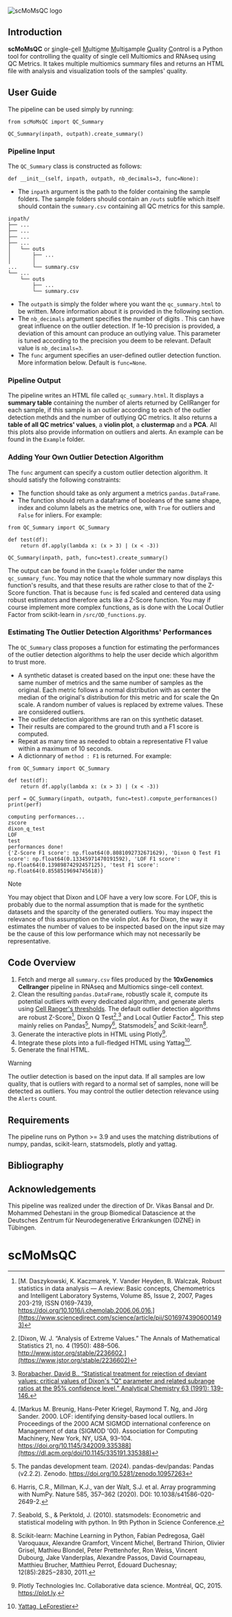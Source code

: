 ![scMoMsQC logo](/image/scMoMsQC.png)

## Introduction

**scMoMsQC** or <ins>s</ins>ingle-<ins>c</ins>ell <ins>M</ins>ulti<ins>o</ins>me <ins>M</ins>ulti<ins>s</ins>ample <ins>Q</ins>uality <ins>C</ins>ontrol is a Python tool for controlling the quality of single cell Multiomics and RNAseq using QC Metrics. It takes multiple multiomics summary files and returns an HTML file with analysis and visualization tools of the samples' quality.

## User Guide

The pipeline can be used simply by running:
```
from scMoMsQC import QC_Summary

QC_Summary(inpath, outpath).create_summary()
```

### Pipeline Input

The `QC_Summary` class is constructed as follows:

```
def __init__(self, inpath, outpath, nb_decimals=3, func=None):
```
- The `inpath` argument is the path to the folder containing the sample folders. The sample folders should contain an `/outs` subfile which itself should contain the `summary.csv` containing all QC metrics for this sample.

```
inpath/
├── ...
├── ...
├── ...
├── ...
│   └── outs
│       ├── ...
│       │
...     └── summary.csv
└── ...
    └── outs
        ├── ...
        └── summary.csv
```

- The `outpath` is simply the folder where you want the `qc_summary.html` to be written. More information about it is provided in the following section.
- The `nb_decimals` argument specifies the number of digits . This can have great influence on the outlier detection. If 1e-10 precision is provided, a deviation of this amount can produce an outlying value. This parameter is tuned according to the precision you deem to be relevant. Default value is `nb_decimals=3`.
- The `func` argument specifies an user-defined outlier detection function. More information below. Default is `func=None`.

### Pipeline Output

The pipeline writes an HTML file called `qc_summary.html`. It displays a **summary table** containing the number of alerts returned by CellRanger for each sample, if this sample is an outlier according to each of the outlier detection methds and the number of outlying QC metrics. It also returns a **table of all QC metrics' values**, a **violin plot**, a **clustermap** and a **PCA**. All this plots also provide information on outliers and alerts. An example can be found in the `Example` folder.

### Adding Your Own Outlier Detection Algorithm

The `func` argument can specify a custom outlier detection algorithm. It should satisfy the following constraints:
- The function should take as only argument a metrics `pandas.DataFrame`.
- The function should return a dataframe of booleans of the same shape, index and column labels as the metrics one, with `True` for outliers and `False` for inliers.
For example:

```
from QC_Summary import QC_Summary

def test(df):
	return df.apply(lambda x: (x > 3) | (x < -3))
	
QC_Summary(inpath, path, func=test).create_summary()
```

The output can be found in the `Example` folder under the name `qc_summary_func`. You may notice that the whole summary now displays this function's results, and that these results are rather close to that of the Z-Score function. That is because `func` is fed scaled and centered data using robust estimators and therefore acts like a Z-Score function. You may if course implement more complex functions, as is done with the Local Outlier Factor from scikit-learn in `/src/OD_functions.py`.

### Estimating The Outlier Detection Algorithms' Performances

The `QC_Summary` class proposes a function for estimating the performances of the outlier detection algorithms to help the user decide which algorithm to trust more. 
- A synthetic dataset is created based on the input one: these have the same number of metrics and the same number of samples as the original. Each metric follows a normal distribution with as center the median of the original's distribution for this metric and for scale the Qn scale. A random number of values is replaced by extreme values. These are considered outliers.
- The outlier detection algorithms are ran on this synthetic dataset.
- Their results are compared to the ground truth and a F1 score is computed.
- Repeat as many time as needed to obtain a representative F1 value within a maximum of 10 seconds.
- A dictionnary of `method : F1` is returned.
For example:

```
from QC_Summary import QC_Summary

def test(df):
	return df.apply(lambda x: (x > 3) | (x < -3))
	
perf = QC_Summary(inpath, outpath, func=test).compute_performances()
print(perf)

computing performances...
zscore
dixon_q_test
LOF
test
performances done!
{'Z-Score F1 score': np.float64(0.8081092732671629), 'Dixon Q Test F1 score': np.float64(0.13345971470191592), 'LOF F1 score': np.float64(0.13989874292457125), 'test F1 score': np.float64(0.8558519694745618)}
```

> [!NOTE]
> You may object that Dixon and LOF have a very low score. For LOF, this is probably due to the normal assumption that is made for the synthetic datasets and the sparcity of the generated outliers. You may inspect the relevance of this assumption on the violin plot. As for Dixon, the way it estimates the number of values to be inspected based on the input size may be the cause of this low performance which may not necessarily be representative.

## Code Overview

1. Fetch and merge all `summary.csv` files produced by the **10xGenomics Cellranger** pipeline in RNAseq and Multiomics singe-cell context.
2. Clean the resulting `pandas.DataFrame`, robustly scale it, compute its potential outliers with every dedicated algorithm, and generate alerts using [Cell Ranger's thresholds](https://cdn.10xgenomics.com/image/upload/v1660261286/support-documents/CG000329_TechnicalNote_InterpretingCellRangerWebSummaryFiles_RevA.pdf). The default outlier detection algorithms are robust Z-Score[^1], Dixon Q Test[^2],[^3] and Local Outlier Factor[^4]. This step mainly relies on Pandas[^5], Numpy[^6], Statsmodels[^7] and Scikit-learn[^8].
3. Generate the interactive plots in HTML using Plotly[^9].
4. Integrate these plots into a full-fledged HTML using Yattag[^10].
5. Generate the final HTML.

> [!WARNING]
> The outlier detection is based on the input data. If all samples are low quality, that is outliers with regard to a normal set of samples, none will be detected as outliers. You may control the outlier detection relevance using the `Alerts` count.

## Requirements

The pipeline runs on Python >= 3.9 and uses the matching distributions of numpy, pandas, scikit-learn, statsmodels, plotly and yattag.

## Bibliography

[^1]: [M. Daszykowski, K. Kaczmarek, Y. Vander Heyden, B. Walczak, Robust statistics in data analysis — A review: Basic concepts, Chemometrics and Intelligent Laboratory Systems, Volume 85, Issue 2, 2007, Pages 203-219, ISSN 0169-7439, https://doi.org/10.1016/j.chemolab.2006.06.016.](https://www.sciencedirect.com/science/article/pii/S0169743906001493)

[^2]: [Dixon, W. J. “Analysis of Extreme Values.” The Annals of Mathematical Statistics 21, no. 4 (1950): 488–506. http://www.jstor.org/stable/2236602.](https://www.jstor.org/stable/2236602)
[^3]: [Rorabacher, David B.. “Statistical treatment for rejection of deviant values: critical values of Dixon's "Q" parameter and related subrange ratios at the 95% confidence level.” Analytical Chemistry 63 (1991): 139-146.](https://www.semanticscholar.org/paper/Statistical-treatment-for-rejection-of-deviant-of-Rorabacher/f72157d3683fd5df5af65e816a211e8aef6cab23)
[^4]: [Markus M. Breunig, Hans-Peter Kriegel, Raymond T. Ng, and Jörg Sander. 2000. LOF: identifying density-based local outliers. In Proceedings of the 2000 ACM SIGMOD international conference on Management of data (SIGMOD '00). Association for Computing Machinery, New York, NY, USA, 93–104. https://doi.org/10.1145/342009.335388](https://dl.acm.org/doi/10.1145/335191.335388)
[^5]: The pandas development team. (2024). pandas-dev/pandas: Pandas (v2.2.2). Zenodo. https://doi.org/10.5281/zenodo.10957263
[^6]: Harris, C.R., Millman, K.J., van der Walt, S.J. et al. Array programming with NumPy. Nature 585, 357–362 (2020). DOI: 10.1038/s41586-020-2649-2. 
[^7]: Seabold, S., & Perktold, J. (2010). statsmodels: Econometric and statistical modeling with python. In 9th Python in Science Conference.
[^8]: Scikit-learn: Machine Learning in Python, Fabian Pedregosa, Gaël Varoquaux, Alexandre Gramfort, Vincent Michel, Bertrand Thirion, Olivier Grisel, Mathieu Blondel, Peter Prettenhofer, Ron Weiss, Vincent Dubourg, Jake Vanderplas, Alexandre Passos, David Cournapeau, Matthieu Brucher, Matthieu Perrot, Édouard Duchesnay; 12(85):2825−2830, 2011.
[^9]: Plotly Technologies Inc. Collaborative data science. Montréal, QC, 2015. https://plot.ly.
[^10]: [Yattag, LeForestier](https://github.com/leforestier/yattag)

## Acknowledgements

This pipeline was realized under the direction of Dr. Vikas Bansal and Dr. Mohammed Dehestani in the group Biomedical Datascience at the Deutsches Zentrum für Neurodegenerative Erkrankungen (DZNE) in Tübingen.
# scMoMsQC
